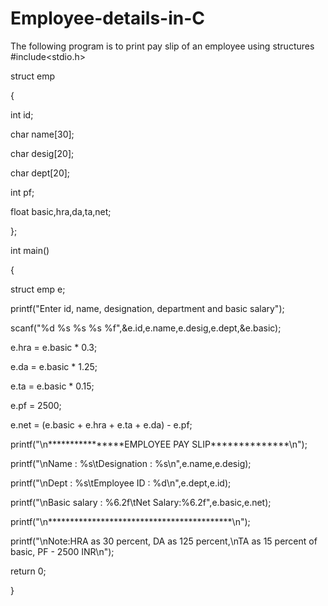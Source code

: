 # Employee-details-in-C
The following program is to print pay slip of an employee using structures
#include<stdio.h> 

struct emp 

{ 

int id; 

char name[30]; 

char desig[20]; 

char dept[20]; 

int pf; 

float basic,hra,da,ta,net; 

}; 

int main() 

{ 

struct emp e; 

printf("Enter id, name, designation, department and basic salary"); 

scanf("%d %s %s %s %f",&e.id,e.name,e.desig,e.dept,&e.basic); 

e.hra = e.basic * 0.3; 

e.da = e.basic * 1.25; 

e.ta = e.basic * 0.15; 

e.pf = 2500; 

e.net = (e.basic + e.hra + e.ta + e.da) - e.pf; 

printf("\n****************EMPLOYEE PAY SLIP**************\n"); 

printf("\nName : %s\tDesignation : %s\n",e.name,e.desig); 

printf("\nDept : %s\tEmployee ID : %d\n",e.dept,e.id); 

printf("\nBasic salary : %6.2f\tNet Salary:%6.2f",e.basic,e.net); 

printf("\n******************************************\n"); 

printf("\nNote:HRA as 30 percent, DA as 125 percent,\nTA as 15 percent of basic, PF - 2500 INR\n"); 

return 0; 

} 
